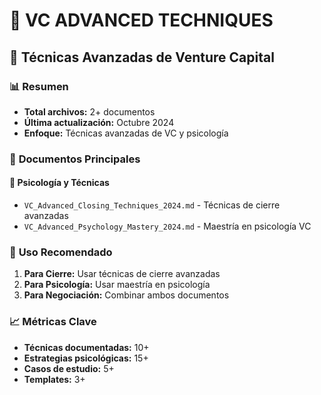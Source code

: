 # 🎯 VC ADVANCED TECHNIQUES
## 📁 Técnicas Avanzadas de Venture Capital

### 📊 **Resumen**
- **Total archivos:** 2+ documentos
- **Última actualización:** Octubre 2024
- **Enfoque:** Técnicas avanzadas de VC y psicología

### 🎯 **Documentos Principales**

#### 🧠 **Psicología y Técnicas**
- `VC_Advanced_Closing_Techniques_2024.md` - Técnicas de cierre avanzadas
- `VC_Advanced_Psychology_Mastery_2024.md` - Maestría en psicología VC

### 🎯 **Uso Recomendado**
1. **Para Cierre:** Usar técnicas de cierre avanzadas
2. **Para Psicología:** Usar maestría en psicología
3. **Para Negociación:** Combinar ambos documentos

### 📈 **Métricas Clave**
- **Técnicas documentadas:** 10+
- **Estrategias psicológicas:** 15+
- **Casos de estudio:** 5+
- **Templates:** 3+














